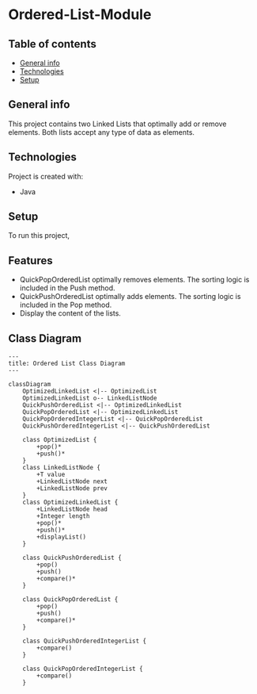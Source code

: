 # Ordered-List-Module

## Table of contents
* [General info](#general-info)
* [Technologies](#technologies)
* [Setup](#setup)

## General info
This project contains two Linked Lists that optimally add or remove elements. Both lists accept any type of data as elements.
	
## Technologies
Project is created with:
* Java
	
## Setup
To run this project, 

## Features
* QuickPopOrderedList optimally removes elements. The sorting logic is included in the Push method.
* QuickPushOrderedList optimally adds elements. The sorting logic is included in the Pop method.
* Display the content of the lists.

## Class Diagram
```mermaid
---
title: Ordered List Class Diagram
---

classDiagram
	OptimizedLinkedList <|-- OptimizedList
	OptimizedLinkedList o-- LinkedListNode
	QuickPushOrderedList <|-- OptimizedLinkedList
	QuickPopOrderedList <|-- OptimizedLinkedList
	QuickPopOrderedIntegerList <|-- QuickPopOrderedList
	QuickPushOrderedIntegerList <|-- QuickPushOrderedList
	
	class OptimizedList {
		+pop()*
		+push()*
	}
	class LinkedListNode {
		+T value
		+LinkedListNode next
		+LinkedListNode prev
	}
	class OptimizedLinkedList {
		+LinkedListNode head
		+Integer length
		+pop()*
		+push()*
		+displayList()
	}
	
	class QuickPushOrderedList {
		+pop()
		+push()
		+compare()*
	}
	
	class QuickPopOrderedList {
		+pop()
		+push()
		+compare()*
	}
	
	class QuickPushOrderedIntegerList {
		+compare()
	}
	
	class QuickPopOrderedIntegerList {
		+compare()
	}
```
